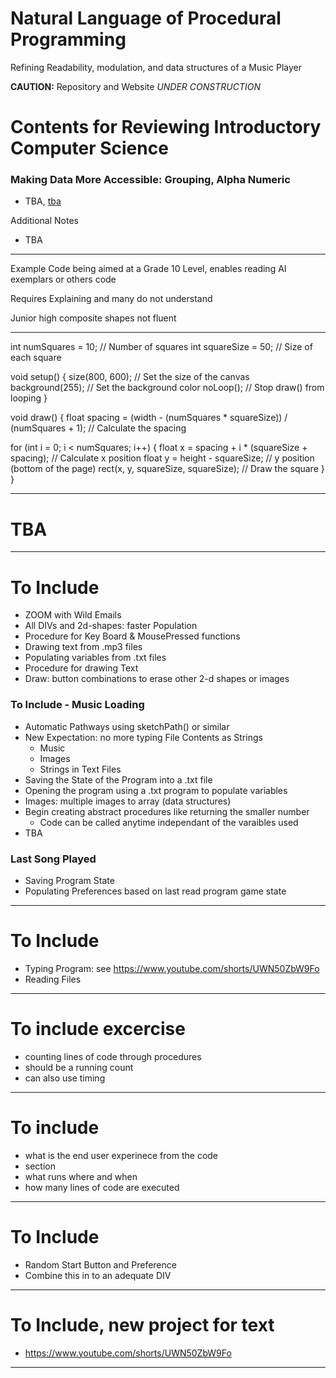 # Natural Language of Procedural Programming
Refining Readability, modulation, and data structures of a Music Player

**CAUTION:** Repository and Website *UNDER CONSTRUCTION*

# Contents for Reviewing Introductory Computer Science

### Making Data More Accessible: Grouping, Alpha Numeric
- TBA, <a href="">tba</a>

Additional Notes
- TBA

---

Example Code being aimed at a Grade 10 Level, enables reading AI exemplars or others code

Requires Explaining and many do not understand

Junior high composite shapes not fluent

---

int numSquares = 10; // Number of squares
int squareSize = 50; // Size of each square

void setup() {
  size(800, 600); // Set the size of the canvas
  background(255); // Set the background color
  noLoop(); // Stop draw() from looping
}

void draw() {
  float spacing = (width - (numSquares * squareSize)) / (numSquares + 1); // Calculate the spacing

  for (int i = 0; i < numSquares; i++) {
    float x = spacing + i * (squareSize + spacing); // Calculate x position
    float y = height - squareSize; // y position (bottom of the page)
    rect(x, y, squareSize, squareSize); // Draw the square
  }
}


---

# TBA

---

# To Include
- ZOOM with Wild Emails
- All DIVs and 2d-shapes: faster Population
- Procedure for Key Board & MousePressed functions
- Drawing text from .mp3 files
- Populating variables from .txt files
- Procedure for drawing Text
- Draw: button combinations to erase other 2-d shapes or images

### To Include - Music Loading
- Automatic Pathways using sketchPath() or similar
- New Expectation: no more typing File Contents as Strings
  - Music
  - Images
  - Strings in Text Files
- Saving the State of the Program into a .txt file
- Opening the program using a .txt program to populate variables
- Images: multiple images to array (data structures)
- Begin creating abstract procedures like returning the smaller number
  - Code can be called anytime independant of the varaibles used
- TBA

### Last Song Played
- Saving Program State
- Populating Preferences based on last read program game state

---

# To Include
- Typing Program: see https://www.youtube.com/shorts/UWN50ZbW9Fo
- Reading Files 

---

# To include excercise
- counting lines of code through procedures
- should be a running count
- can also use timing

---

# To include
- what is the end user experinece from the code
- section
- what runs where and when
- how many lines of code are executed

---

# To Include
- Random Start Button and Preference 
- Combine this in to an adequate DIV

---

# To Include, new project for text
- https://www.youtube.com/shorts/UWN50ZbW9Fo

---

